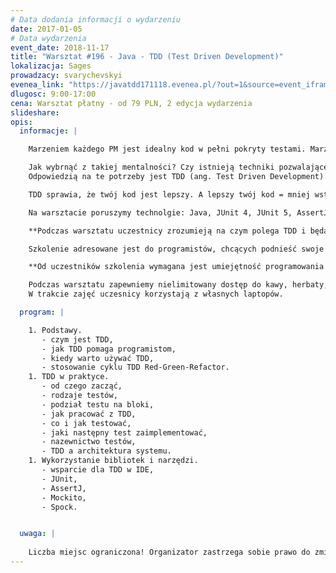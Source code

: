 ```yaml
---
# Data dodania informacji o wydarzeniu
date: 2017-01-05
# Data wydarzenia
event_date: 2018-11-17
title: "Warsztat #196 - Java - TDD (Test Driven Development)"
lokalizacja: Sages
prowadzacy: svarychevskyi
evenea_link: "https://javatdd171118.evenea.pl/?out=1&source=event_iframe"
dlugosc: 9:00-17:00
cena: Warsztat płatny - od 79 PLN, 2 edycja wydarzenia
slideshare:
opis:
  informacje: |

    Marzeniem każdego PM jest idealny kod w pełni pokryty testami. Marzenia nie zawsze się jednak spełniają. Tak często jest i w tym wypadku. Rzeczywistość jest taka, że programiści piszą kod byle jaki a testy odkładają zawsze “na potem”. Często kończy się na tym, że w pośpiechu piszemy kilka prostych testów aby osiągnąć wymagane w umowie pokrycie. Kogo obchodzi to, że  owe testy tak naprawde nie sprawdzają niczego? W ten sposób powstają błędy często trudne do wykrycia. Pozostaje się tylko modlić, aby nie wyszły one na produkcji.

    Jak wybrnąć z takiej mentalności? Czy istnieją techniki pozwalające polepszyć jakość kodu, zwiększyć jakość testów, tworzyć bezawaryjne oprogramowanie i łatwe do utrzymania?
    Odpowiedzią na te potrzeby jest TDD (ang. Test Driven Development). Jest to odwrócenie tradycyjnego myślenia z jakim developer spotyka się w pracy. Programowanie sterowane testami można sprowadzić do prostej zasady: w pierwszej kolejności napisz test, a następnie kod, który ma być testowany. Prawda, że brzmi dziwnie?

    TDD sprawia, że twój kod jest lepszy. A lepszy twój kod = mniej wstydu przy pull requestach i większy szacunek przełożonych. A kto wie - może nawet jakaś podwyżka wpadnie?

    Na warsztacie poruszymy technolgie: Java, JUnit 4, JUnit 5, AssertJ, Mockito, Spring, Spock, Groovy. 

    **Podczas warsztatu uczestnicy zrozumieją na czym polega TDD i będą potrafili zastosować tę technikę dla prostych problemów. W ramach zajęć poznają i przyswoją sobie cykl pracy TDD, nauczą się zwracać uwagę na czytelność testów, a także tworzyć testy z użyciem mocków.**

    Szkolenie adresowane jest do programistów, chcących podnieść swoje umiejętności tworzenia czystego, utrzymywalnego i testowalnego kodu.

    **Od uczestników szkolenia wymagana jest umiejętność programowania w języku Java.**

    Podczas warsztatu zapewniemy nielimitowany dostęp do kawy, herbaty, wody. W porze obiadowej zapewniamy pizzę w wersji mięsnej lub wegeteriańskiej.
    W trakcie zajęć uczesnicy korzystają z własnych laptopów.

  program: |

    1. Podstawy.
       - czym jest TDD,
       - jak TDD pomaga programistom,
       - kiedy warto używać TDD,
       - stosowanie cyklu TDD Red-Green-Refactor. 
    1. TDD w praktyce.
       - od czego zacząć,
       - rodzaje testów,
       - podział testu na bloki,
       - jak pracować z TDD,
       - co i jak testować,
       - jaki następny test zaimplementować,
       - nazewnictwo testów,
       - TDD a architektura systemu.
    1. Wykorzystanie bibliotek i narzędzi.
       - wsparcie dla TDD w IDE,
       - JUnit,
       - AssertJ,
       - Mockito,
       - Spock.


  uwaga: |
 
    Liczba miejsc ograniczona! Organizator zastrzega sobie prawo do zmiany lokalizacji wydarzenia oraz jego odwołania w przypadku niezgłoszenia się minimalnej liczby uczestników. 
---
```

